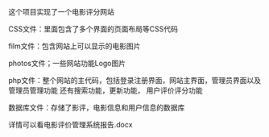 这个项目实现了一个电影评分网站

CSS文件：里面包含了多个界面的页面布局等CSS代码

film文件：包含网站上可以显示的电影图片

photos文件；一些网站功能Logo图片

php文件：整个网站的主代码，包括登录注册界面，网站主界面，管理员界面以及管理员管理功能 还有搜索功能，更新功能， 用户评价评分功能

数据库文件：存储了影评，电影信息和用户信息的数据库

详情可以看电影评价管理系统报告.docx
